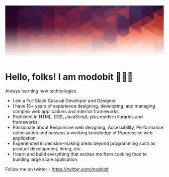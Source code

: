 ![alt text](https://raw.githubusercontent.com/modobit/modobit/main/images/1500x500.png)

# Hello, folks! I am modobit 👨🏻‍💻 
Always learning new technologies.  
* I am a Full Stack Casusal Developer and Designer
* I have 15+ years of experience designing, developing, and managing complex web applications and internal frameworks. 
* Proficient in HTML, CSS, JavaScript; plus modern libraries and frameworks.
* Passionate about Responsive web designing, Accessibility, Performance optimization and possess a working knowledge of Progressive web application.
* Experienced in decision-making areas beyond programming such as product development, hiring, etc.
* I learn and build everything that excites me from cooking food to building large scale application

Follow me on twitter - https://twitter.com/modobit

